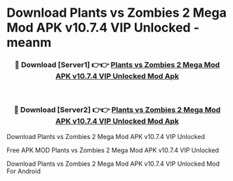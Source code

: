# Download Plants vs Zombies 2 Mega Mod APK v10.7.4 VIP Unlocked - meanm



<div align="center">
<h3>🔴 Download [Server1] 👉👉 <a href="https://momento.my/?title=Plants_vs_Zombies_2_Mega_Mod_APK_v10.7.4_VIP_Unlocked">Plants vs Zombies 2 Mega Mod APK v10.7.4 VIP Unlocked Mod Apk</a></h3><br>

<h3>🔴 Download [Server2] 👉👉 <a href="https://momento.my/?title=Plants_vs_Zombies_2_Mega_Mod_APK_v10.7.4_VIP_Unlocked">Plants vs Zombies 2 Mega Mod APK v10.7.4 VIP Unlocked Mod Apk</a></h3>
</div>



Download Plants vs Zombies 2 Mega Mod APK v10.7.4 VIP Unlocked 

Free APK MOD Plants vs Zombies 2 Mega Mod APK v10.7.4 VIP Unlocked 

Download Plants vs Zombies 2 Mega Mod APK v10.7.4 VIP Unlocked Mod For Android

